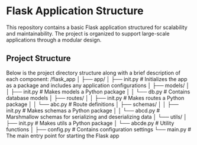 # Flask Application Structure

This repository contains a basic Flask application structured for scalability and maintainability. The project is organized to support large-scale applications through a modular design.

## Project Structure

Below is the project directory structure along with a brief description of each component:
/flask_app
│
├── app/
│ ├── init.py # Initializes the app as a package and includes any application configurations
│ ├── models/
│ │ ├── init.py # Makes models a Python package
│ │ └── db.py # Contains database models
│ ├── routes/
│ │ ├── init.py # Makes routes a Python package
│ │ └── abc.py # Route definitions
│ ├── schemas/
│ │ ├── init.py # Makes schemas a Python package
│ │ └── abcd.py # Marshmallow schemas for serializing and deserializing data
│ └── utils/
│ ├── init.py # Makes utils a Python package
│ └── abcde.py # Utility functions
│
├── config.py # Contains configuration settings
└── main.py # The main entry point for starting the Flask app